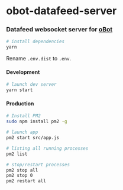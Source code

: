 # obot-datafeed-server
### Datafeed websocket server for [oBot](https://github.com/Olivier-Go/obot-sf-backend)

```sh
# install dependencies
yarn
```

Rename `.env.dist` to `.env`.

#### Development
```sh
# launch dev server
yarn start
```

#### Production
````sh
# Install PM2
sudo npm install pm2 -g

# launch app
pm2 start src/app.js

# listing all running processes
pm2 list

# stop/restart processes
pm2 stop all                  
pm2 stop 0                    
pm2 restart all   
````